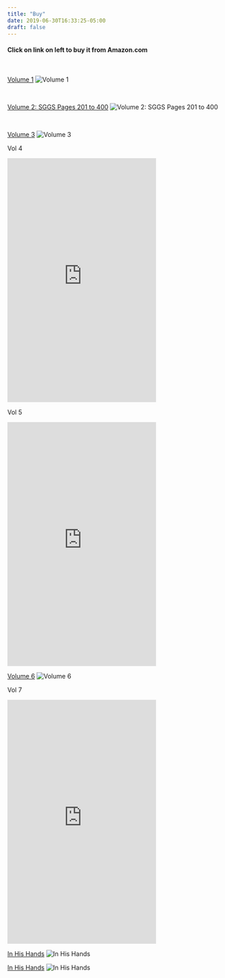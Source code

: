 ```yaml
---
title: "Buy"
date: 2019-06-30T16:33:25-05:00
draft: false
---
```


<h4>Click on link on left to buy it from Amazon.com</h4>

<br>

[Volume 1](https://www.amazon.com/dp/1479758450/ref=cm_sw_em_r_mt_dp_U_f9sgDbSKDQ45V)
![Volume 1](/img/Vol1.jpg "Photo of book It is same light Volume 1") 

<br>

[Volume 2: SGGS Pages 201 to 400](https://www.amazon.com/dp/1493155148/ref=cm_sw_em_r_mt_dp_U_l6sgDbDMGQGVZ)
![Volume 2: SGGS Pages 201 to 400](/img/Vol2.jpg "Photo of book It is same light Volume 2") 

<br>

[Volume 3](https://www.amazon.com/dp/1493179934/ref=cm_sw_em_r_mt_dp_U_O7sgDbWFCYDTY)
![Volume 3](/img/Vol3.jpg "Photo of book It is same light Volume 3") 


Vol 4

<iframe type="text/html" width="336" height="550" frameborder="0" allowfullscreen style="max-width:100%" src="https://read.amazon.com/kp/card?asin=B0793SZ1JM&preview=inline&linkCode=kpe&ref_=cm_sw_r_kb_dp_-TsgDb84G2BPM" ></iframe>


Vol 5

<iframe type="text/html" width="336" height="550" frameborder="0" allowfullscreen style="max-width:100%" src="https://read.amazon.com/kp/card?asin=B0793TBD69&preview=inline&linkCode=kpe&ref_=cm_sw_r_kb_dp_HntgDbN5NS3H6" ></iframe>


[Volume 6](https://www.amazon.com/dp/150352521X/ref=cm_sw_em_r_mt_dp_U_4otgDbHZFYEBG)
![Volume 6](/img/Vol6.jpg "Photo of book It is same light Volume 6") 

Vol 7

<iframe type="text/html" width="336" height="550" frameborder="0" allowfullscreen style="max-width:100%" src="https://read.amazon.com/kp/card?asin=B0793S4L6R&preview=inline&linkCode=kpe&ref_=cm_sw_r_kb_dp_D.sgDbZ3SMC38" ></iframe>

[In His Hands](https://www.amazon.com/His-Hands-Approach-Humility-Place/dp/109399133X)
![In His Hands](/img/IHHsCover.jpg "Photo of book In His Hands") 


[In His Hands](https://www.amazon.com/His-Hands-Approach-Humility-Place/dp/109399133X)
![In His Hands](/img/IHHsCover.jpg "Photo of book In His Hands") 

